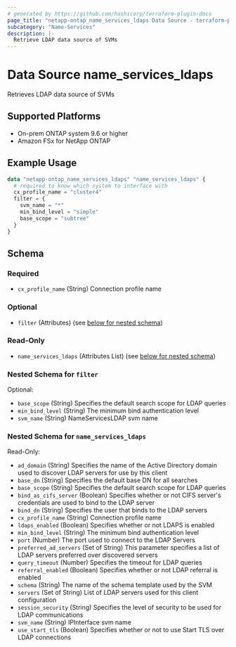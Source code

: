 ```yaml
---
# generated by https://github.com/hashicorp/terraform-plugin-docs
page_title: "netapp-ontap_name_services_ldaps Data Source - terraform-provider-netapp-ontap"
subcategory: "Name-Services"
description: |-
  Retrieve LDAP data source of SVMs
---
```


# Data Source name_services_ldaps

Retrieves LDAP data source of SVMs

## Supported Platforms

* On-prem ONTAP system 9.6 or higher
* Amazon FSx for NetApp ONTAP

## Example Usage

```terraform
data "netapp-ontap_name_services_ldaps" "name_services_ldaps" {
  # required to know which system to interface with
  cx_profile_name = "cluster4"
  filter = {
    svm_name = "*"
    min_bind_level = "simple"
    base_scope = "subtree"
  }
}
```

<!-- schema generated by tfplugindocs -->
## Schema

### Required

- `cx_profile_name` (String) Connection profile name

### Optional

- `filter` (Attributes) (see [below for nested schema](#nestedatt--filter))

### Read-Only

- `name_services_ldaps` (Attributes List) (see [below for nested schema](#nestedatt--name_services_ldaps))

<a id="nestedatt--filter"></a>

### Nested Schema for `filter`

Optional:

- `base_scope` (String) Specifies the default search scope for LDAP queries
- `min_bind_level` (String) The minimum bind authentication level
- `svm_name` (String) NameServicesLDAP svm name


<a id="nestedatt--name_services_ldaps"></a>

### Nested Schema for `name_services_ldaps`

Read-Only:

- `ad_domain` (String) Specifies the name of the Active Directory domain used to discover LDAP servers for use by this client
- `base_dn` (String) Specifies the default base DN for all searches
- `base_scope` (String) Specifies the default search scope for LDAP queries
- `bind_as_cifs_server` (Boolean) Specifies whether or not CIFS server's credentials are used to bind to the LDAP server
- `bind_dn` (String) Specifies the user that binds to the LDAP servers
- `cx_profile_name` (String) Connection profile name
- `ldaps_enabled` (Boolean) Specifies whether or not LDAPS is enabled
- `min_bind_level` (String) The minimum bind authentication level
- `port` (Number) The port used to connect to the LDAP Servers
- `preferred_ad_servers` (Set of String) This parameter specifies a list of LDAP servers preferred over discovered servers
- `query_timeout` (Number) Specifies the timeout for LDAP queries
- `referral_enabled` (Boolean) Specifies whether or not LDAP referral is enabled
- `schema` (String) The name of the schema template used by the SVM
- `servers` (Set of String) List of LDAP servers used for this client configuration
- `session_security` (String) Specifies the level of security to be used for LDAP communications
- `svm_name` (String) IPInterface svm name
- `use_start_tls` (Boolean) Specifies whether or not to use Start TLS over LDAP connections
